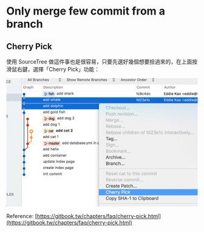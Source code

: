 # Only merge few commit from a branch

##  Cherry Pick

使用 SourceTree 做這件事也是很容易，只要先選好幾個想要撿過來的，在上面按滑鼠右鍵，選擇「Cherry Pick」功能：

![](../.gitbook/assets/image.png)





Reference: [https://gitbook.tw/chapters/faq/cherry-pick.html](https://gitbook.tw/chapters/faq/cherry-pick.html)

